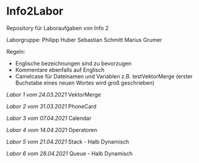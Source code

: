 # Info2Labor
Repository für Laboraufgaben von Info 2

Laborgruppe:
Philipp Huber
Sebastian Schmitt
Marius Grumer

Regeln:
- Englische bezeichnungen sind zu bevorzugen
- Kommentare ebenfalls auf Englisch
- Camelcase für Dateinamen und Variablen z.B. testVektorMerge (erster Buchstabe eines neuen Wortes wird groß geschrieben)

*Labor 1 vom 24.03.2021*
  VektorMerge
  
 *Labor 2 vom 31.03.2021*
  PhoneCard
  
  *Labor 3 vom 07.04.2021*
  Calendar
  
   *Labor 4 vom 14.04.2021*
  Operatoren
  
   *Labor 5 vom 21.04.2021*
  Stack   - Halb Dynamisch
  
   *Labor 6 vom 28.04.2021*
  Queue   - Halb Dynamisch
  

